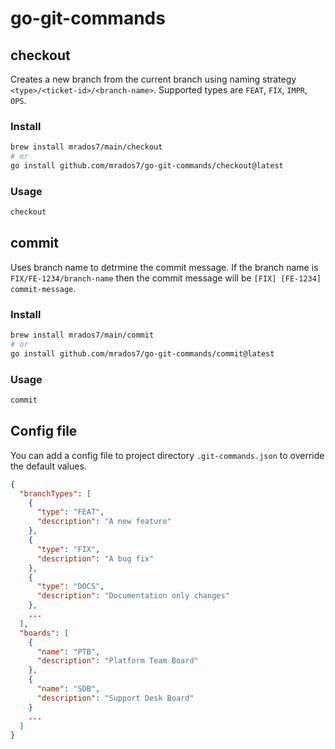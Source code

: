 # go-git-commands

## checkout

Creates a new branch from the current branch using naming strategy `<type>/<ticket-id>/<branch-name>`.
Supported types are `FEAT`, `FIX`, `IMPR`, `OPS`.

### Install

```bash
brew install mrados7/main/checkout
# or	
go install github.com/mrados7/go-git-commands/checkout@latest
```

### Usage

```bash
checkout
```

## commit

Uses branch name to detrmine the commit message.
If the branch name is `FIX/FE-1234/branch-name` then the commit message will be `[FIX] [FE-1234] commit-message`.

### Install

```bash
brew install mrados7/main/commit
# or	
go install github.com/mrados7/go-git-commands/commit@latest
```

### Usage

```bash
commit
```

## Config file

You can add a config file to project directory `.git-commands.json` to override the default values.

```json
{
  "branchTypes": [
    {
      "type": "FEAT",
      "description": "A new feature"
    },
    {
      "type": "FIX",
      "description": "A bug fix"
    },
    {
      "type": "DOCS",
      "description": "Documentation only changes"
    },
    ...
  ],
  "boards": [
    {
      "name": "PTB",
      "description": "Platform Team Board"
    },
    {
      "name": "SDB",
      "description": "Support Desk Board"
    }
    ...
  ]
}

```
